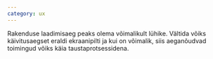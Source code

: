 ```yaml
---
category: ux
---
```

Rakenduse laadimisaeg peaks olema võimalikult lühike. Vältida võiks
käivitusaegset eraldi ekraanipilti ja kui on võimalik, siis aeganõudvad
toimingud võiks käia taustaprotsessidena.
